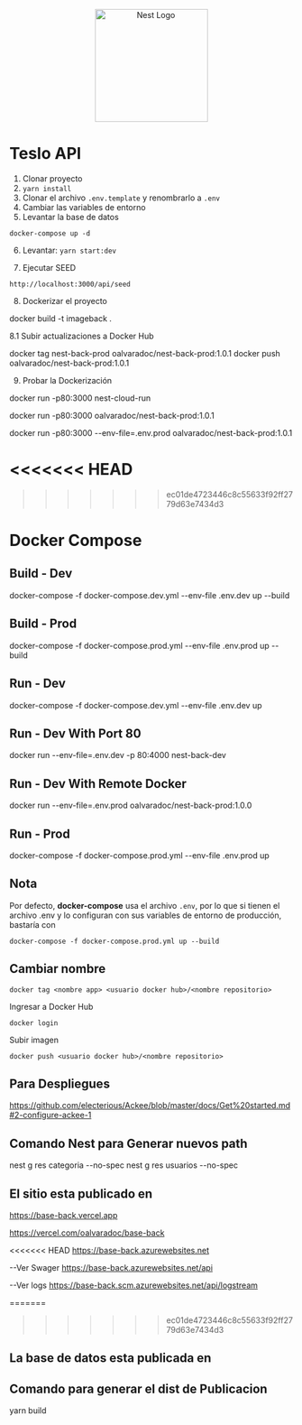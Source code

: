 <p align="center">
  <a href="http://nestjs.com/" target="blank"><img src="https://nestjs.com/img/logo-small.svg" width="200" alt="Nest Logo" /></a>
</p>


# Teslo API

1. Clonar proyecto
2. ```yarn install```
3. Clonar el archivo ```.env.template``` y renombrarlo a ```.env```
4. Cambiar las variables de entorno
5. Levantar la base de datos
```
docker-compose up -d
```

6. Levantar: ```yarn start:dev```

7. Ejecutar SEED 
```
http://localhost:3000/api/seed
```

8. Dockerizar el proyecto

docker build -t imageback .

8.1 Subir actualizaciones a Docker Hub

docker tag nest-back-prod oalvaradoc/nest-back-prod:1.0.1
docker push oalvaradoc/nest-back-prod:1.0.1

9. Probar la Dockerización

docker run -p80:3000 nest-cloud-run

docker run -p80:3000 oalvaradoc/nest-back-prod:1.0.1

docker run -p80:3000 --env-file=.env.prod oalvaradoc/nest-back-prod:1.0.1

<<<<<<< HEAD
=======

>>>>>>> ec01de4723446c8c55633f92ff2779d63e7434d3

# Docker Compose

## Build - Dev
docker-compose -f docker-compose.dev.yml --env-file .env.dev up --build

## Build - Prod
docker-compose -f docker-compose.prod.yml --env-file .env.prod up --build

## Run - Dev
docker-compose -f docker-compose.dev.yml --env-file .env.dev up

## Run - Dev With Port 80
docker run --env-file=.env.dev -p 80:4000 nest-back-dev

## Run - Dev With Remote Docker
docker run --env-file=.env.prod oalvaradoc/nest-back-prod:1.0.0

## Run - Prod
docker-compose -f docker-compose.prod.yml --env-file .env.prod up

## Nota
Por defecto, __docker-compose__ usa el archivo ```.env```, por lo que si tienen el archivo .env y lo configuran con sus variables de entorno de producción, bastaría con
```
docker-compose -f docker-compose.prod.yml up --build
```

## Cambiar nombre
```
docker tag <nombre app> <usuario docker hub>/<nombre repositorio>
```
Ingresar a Docker Hub
```
docker login
```

Subir imagen
```
docker push <usuario docker hub>/<nombre repositorio>

```
## Para Despliegues

https://github.com/electerious/Ackee/blob/master/docs/Get%20started.md#2-configure-ackee-1

## Comando Nest para Generar nuevos path

nest g res categoria --no-spec
nest g res usuarios --no-spec

## El sitio esta publicado en 

https://base-back.vercel.app

https://vercel.com/oalvaradoc/base-back

<<<<<<< HEAD
https://base-back.azurewebsites.net

--Ver Swager
https://base-back.azurewebsites.net/api

--Ver logs
https://base-back.scm.azurewebsites.net/api/logstream

=======
>>>>>>> ec01de4723446c8c55633f92ff2779d63e7434d3
## La base de datos esta publicada en 

## Comando para generar el dist de Publicacion
yarn build

